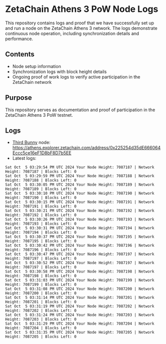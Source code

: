 # ZetaChain Athens 3 PoW Node Logs
This repository contains logs and proof that we have successfully set up and run a node on the ZetaChain Athens 3 network. The logs demonstrate continuous node operation, including synchronization details and performance.

## Contents
- Node setup information
- Synchronization logs with block height details
- Ongoing proof of work logs to verify active participation in the ZetaChain network

## Purpose
This repository serves as documentation and proof of participation in the ZetaChain Athens 3 PoW testnet.

## Logs

- [Third Bunny](https://thirdbunny.xyz/) node: https://athens.explorer.zetachain.com/address/0x225254d35dE666064Eccc5ce16eF1D8bF8D7b5EE
- Latest logs:
```
Sat Oct  5 03:29:54 PM UTC 2024 Your Node Height: 7087187 | Network Height: 7087187 | Blocks Left: 0
Sat Oct  5 03:29:59 PM UTC 2024 Your Node Height: 7087188 | Network Height: 7087188 | Blocks Left: 0
Sat Oct  5 03:30:05 PM UTC 2024 Your Node Height: 7087189 | Network Height: 7087189 | Blocks Left: 0
Sat Oct  5 03:30:10 PM UTC 2024 Your Node Height: 7087190 | Network Height: 7087190 | Blocks Left: 0
Sat Oct  5 03:30:15 PM UTC 2024 Your Node Height: 7087191 | Network Height: 7087191 | Blocks Left: 0
Sat Oct  5 03:30:21 PM UTC 2024 Your Node Height: 7087192 | Network Height: 7087192 | Blocks Left: 0
Sat Oct  5 03:30:26 PM UTC 2024 Your Node Height: 7087193 | Network Height: 7087193 | Blocks Left: 0
Sat Oct  5 03:30:31 PM UTC 2024 Your Node Height: 7087194 | Network Height: 7087194 | Blocks Left: 0
Sat Oct  5 03:30:37 PM UTC 2024 Your Node Height: 7087195 | Network Height: 7087195 | Blocks Left: 0
Sat Oct  5 03:30:42 PM UTC 2024 Your Node Height: 7087196 | Network Height: 7087196 | Blocks Left: 0
Sat Oct  5 03:30:47 PM UTC 2024 Your Node Height: 7087197 | Network Height: 7087197 | Blocks Left: 0
Sat Oct  5 03:30:52 PM UTC 2024 Your Node Height: 7087197 | Network Height: 7087197 | Blocks Left: 0
Sat Oct  5 03:30:58 PM UTC 2024 Your Node Height: 7087198 | Network Height: 7087198 | Blocks Left: 0
Sat Oct  5 03:31:03 PM UTC 2024 Your Node Height: 7087199 | Network Height: 7087199 | Blocks Left: 0
Sat Oct  5 03:31:08 PM UTC 2024 Your Node Height: 7087200 | Network Height: 7087200 | Blocks Left: 0
Sat Oct  5 03:31:14 PM UTC 2024 Your Node Height: 7087201 | Network Height: 7087201 | Blocks Left: 0
Sat Oct  5 03:31:19 PM UTC 2024 Your Node Height: 7087202 | Network Height: 7087202 | Blocks Left: 0
Sat Oct  5 03:31:24 PM UTC 2024 Your Node Height: 7087203 | Network Height: 7087203 | Blocks Left: 0
Sat Oct  5 03:31:29 PM UTC 2024 Your Node Height: 7087204 | Network Height: 7087204 | Blocks Left: 0
Sat Oct  5 03:31:35 PM UTC 2024 Your Node Height: 7087205 | Network Height: 7087205 | Blocks Left: 0
```
